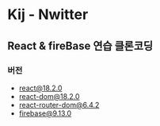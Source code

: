 # Kij - Nwitter

## React & fireBase 연습 클론코딩

### 버전
- react@18.2.0
- react-dom@18.2.0
- react-router-dom@6.4.2
- firebase@9.13.0
